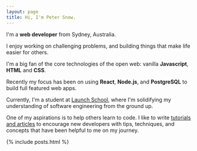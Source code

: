 ```yaml
---
layout: page
title: Hi, I'm Peter Snow.
---
```


I'm a **web developer** from Sydney, Australia.

I enjoy working on challenging problems, and building things that make life easier for others.

I'm a big fan of the core technologies of the open web: vanilla **Javascript**, **HTML** and **CSS**.

Recently my focus has been on using **React**, **Node.js**, and **PostgreSQL** to build full featured web apps.

Currently, I'm a student at [Launch School](https://www.launchschool.com), where I'm solidifying my understanding of software engineering from the ground up.

One of my aspirations is to help others learn to code. I like to write [tutorials and articles](/blog) to encourage new developers with tips, techniques, and concepts that have been helpful to me on my journey.

{% include posts.html %}
